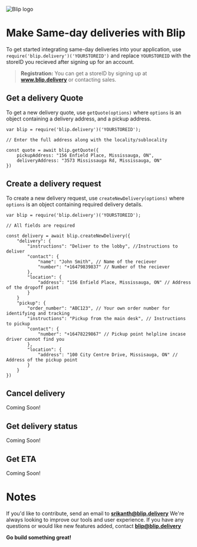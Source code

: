 ﻿![Blip logo](https://firebasestorage.googleapis.com/v0/b/blip-live.appspot.com/o/Webp.net-resizeimage.png?alt=media&token=f306b57a-8c0c-43ad-b279-476d26fd1428) 
# Make Same-day deliveries with Blip

To get started integrating same-day deliveries into your application, use  `require('blip.delivery')('YOURSTOREID')` and replace `YOURSTOREID` with the storeID you recieved after signing up for an account.

> **Registration:** You can get a storeID by signing up at **www.blip.delivery**  or contacting sales.

## Get a delivery Quote

To get a new delivery quote, use `getQuote(options)` where `options` is an object containing a delivery address, and a pickup address.

    var blip = require('blip.delivery')('YOURSTOREID');
    
    // Enter the full address along with the locality/sublocality
    
    const quote = await blip.getQuote({
	    pickupAddress: "156 Enfield Place, Mississauga, ON",
	    deliveryAddress: "3573 Mississauga Rd, Mississauga, ON"
	})

 

## Create a delivery request

To create a new delivery request, use `createNewDelivery(options)` where `options` is an object containing required delivery details.

    var blip = require('blip.delivery')('YOURSTOREID');
    
    // All fields are required
    
    const delivery = await blip.createNewDelivery({
		"delivery": {
			"instructions": "Deliver to the lobby", //Instructions to deliver
			"contact": {
				"name": "John Smith", // Name of the reciever
				"number": "+16479839837" // Number of the reciever
			},
			"location": {
				"address": "156 Enfield Place, Mississauga, ON" // Address of the dropoff point
			}
		}
	  	"pickup": {
			"order_number": "ABC123", // Your own order number for identifying and tracking
			"instructions": "Pickup from the main desk", // Instructions to pickup
			"contact": {
				"number": "+16478229867" // Pickup point helpline incase driver cannot find you
			},
			"location": {
				"address": "100 City Centre Drive, Missisauga, ON" // Address of the pickup point
			}
		}
	})

 

## Cancel delivery

Coming Soon!

## Get delivery status

Coming Soon!

## Get ETA

Coming Soon!


# Notes

If you'd like to contribute, send an email to **srikanth@blip.delivery**
We're always looking to improve our tools and user experience. If you have any questions or would like new features added, contact **blip@blip.delivery**

**Go build something great!**



